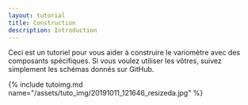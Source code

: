 ```yaml
---
layout: tutorial
title: Construction
description: Introduction
---
```


Ceci est un tutoriel pour vous aider à construire le variomètre avec des composants spécifiques. Si vous voulez utiliser les vôtres, suivez simplement les schémas donnés sur GitHub.

{% include tutoimg.md name="/assets/tuto_img/20191011_121646_resizeda.jpg" %}
